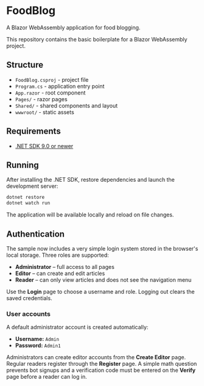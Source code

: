 # FoodBlog

A Blazor WebAssembly application for food blogging.

This repository contains the basic boilerplate for a Blazor WebAssembly project.

## Structure
- `FoodBlog.csproj` - project file
- `Program.cs` - application entry point
- `App.razor` - root component
- `Pages/` - razor pages
- `Shared/` - shared components and layout
- `wwwroot/` - static assets

## Requirements
- [.NET SDK 9.0 or newer](https://dotnet.microsoft.com/download)

## Running
After installing the .NET SDK, restore dependencies and launch the development server:

```bash
dotnet restore
dotnet watch run
```

The application will be available locally and reload on file changes.

## Authentication

The sample now includes a very simple login system stored in the browser's local storage. Three roles are supported:

- **Administrator** – full access to all pages
- **Editor** – can create and edit articles
- **Reader** – can only view articles and does not see the navigation menu

Use the **Login** page to choose a username and role. Logging out clears the saved credentials.

### User accounts

A default administrator account is created automatically:

- **Username:** `Admin`
- **Password:** `Admin1`

Administrators can create editor accounts from the **Create Editor** page. Regular
readers register through the **Register** page. A simple math question prevents
bot signups and a verification code must be entered on the **Verify** page
before a reader can log in.
